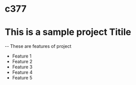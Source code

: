 # c377
# This is a sample project Titile
--
These are features of project
  - Feature 1
  - Feature 2
  - Feature 3
  - Feature 4
  - Feature 5
